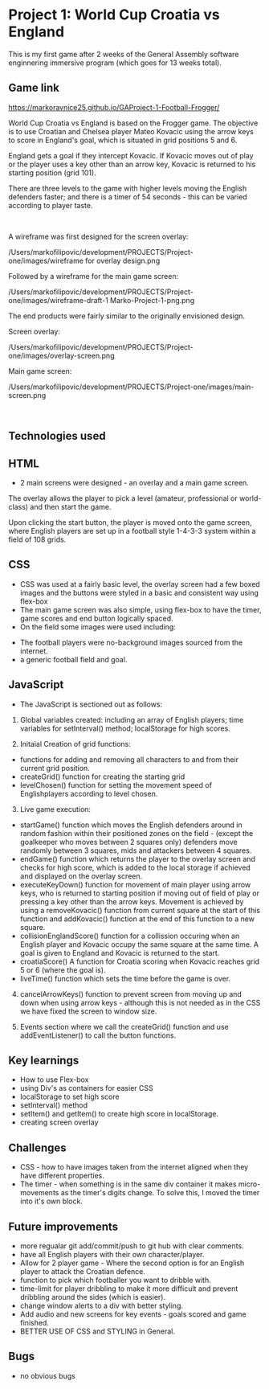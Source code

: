 # Project 1: World Cup Croatia vs England

This is my first game after 2 weeks of the General Assembly software enginnering immersive program (which goes for 13 weeks total).

## **Game link**

https://markoravnice25.github.io/GAProject-1-Football-Frogger/

World Cup Croatia vs England is based on the Frogger game. The objective is to use Croatian and Chelsea player Mateo Kovacic using the arrow keys to score in England's goal, which is situated in grid positions 5 and 6.

England gets a goal if they intercept Kovacic. If Kovacic moves out of play or the player uses a key other than an arrow key, Kovacic is returned to his starting position (grid 101).

There are three levels to the game with higher levels moving the English defenders faster; and there is a timer of 54 seconds - this can be varied according to player taste.

<br/>

A wireframe was first designed for the screen overlay:

/Users/markofilipovic/development/PROJECTS/Project-one/images/wireframe for overlay design.png

Followed by a wireframe for the main game screen: 

/Users/markofilipovic/development/PROJECTS/Project-one/images/wireframe-draft-1 Marko-Project-1-png.png

The end products were fairly similar to the originally envisioned design.

Screen overlay:

/Users/markofilipovic/development/PROJECTS/Project-one/images/overlay-screen.png

Main game screen:

/Users/markofilipovic/development/PROJECTS/Project-one/images/main-screen.png

<br/>

## **Technologies used**

## **HTML**
* 2 main screens were designed - an overlay and a main game screen.

The overlay allows the player to pick a level (amateur, professional or world-class) and then start the game.

Upon clicking the start button, the player is moved onto the game screen, where English players are set up in a football style 1-4-3-3 system within a field of 108 grids.

## **CSS**
* CSS was used at a fairly basic level, the overlay screen had a few boxed images and the buttons were styled in a basic and consistent way using flex-box
* The main game screen was also simple, using flex-box to have the timer, game scores and end button logically spaced.
* On the field some images were used including:
- The football players were no-background images sourced from the internet.
- a generic football field and goal.

## **JavaScript**
* The JavaScript is sectioned out as follows:

1) Global variables created: including an array of English players; time variables for setInterval() method; localStorage for high scores.

2) Initaial Creation of grid functions:
- functions for adding and removing all characters to and from their current grid position.
- createGrid() function for creating the starting grid
- levelChosen() function for setting the movement speed of Englishplayers according to level chosen. 

3) Live game execution:
- startGame() function which moves the English defenders around in random fashion within their positioned zones on the field - (except the goalkeeper who moves between 2 squares only) defenders move randomly between 3 squares, mids and attackers between 4 squares.
- endGame() function which returns the player to the overlay screen and checks for high score, which is added to the local storage if achieved and displayed on the overlay screen.
- executeKeyDown() function for movement of main player using arrow keys, who is returned to starting position if moving out of field of play or pressing a key other than the arrow keys. Movement is achieved by using a removeKovacic() function from current square at the start of this function and addKovacic() function at the end of this function to a new square.
- collisionEnglandScore() function for a collission occuring when an English player and Kovacic occupy the same square at the same time. A goal is given to England and Kovacic is returned to the start.
- croatiaScore() A function for Croatia scoring when Kovacic reaches grid 5 or 6 (where the goal is).
- liveTime() function which sets the time before the game is over.

4) cancelArrowKeys() function to prevent screen from moving up and down when using arrow keys - although this is not needed as in the CSS we have fixed the screen to window size.

5) Events section where we call the createGrid() function and use addEventListener() to call the button functions.

## **Key learnings**
* How to use Flex-box
* using Div's as containers for easier CSS
* localStorage to set high score
* setInterval() method
* setItem() and getItem() to create high score in localStorage.
* creating screen overlay

## **Challenges**
* CSS - how to have images taken from the internet aligned when they have different properties.
* The timer - when something is in the same div container it makes micro-movements as the timer's digits change. To solve this, I moved the timer into it's own block.

## **Future improvements**
* more regualar git add/commit/push to git hub with clear comments.
* have all English players with their own character/player.
* Allow for 2 player game - Where the second option is for an English player to attack the Croatian defence.
* function to pick which footballer you want to dribble with.
* time-limit for player dribbling to make it more difficult and prevent dribbling around the sides (which is easier).
* change window alerts to a div with better styling.
* Add audio and new screens for key events - goals scored and game finished. 
* BETTER USE OF CSS and STYLING in General.

## **Bugs**
* no obvious bugs
